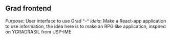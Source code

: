 ## Grad frontend
*Purpose:* User interface to use Grad ^-^
*ideia*: Make a React-app application to use information, the idea here is to make an RPG like application, inspired on YGRADRASIL from USP-IME